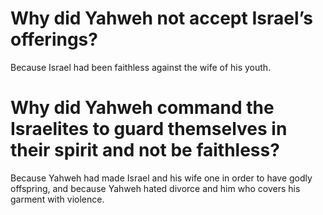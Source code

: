 # Why did Yahweh not accept Israel’s offerings?

Because Israel had been faithless against the wife of his youth.

# Why did Yahweh command the Israelites to guard themselves in their spirit and not be faithless?

Because Yahweh had made Israel and his wife one in order to have godly offspring, and because Yahweh hated divorce and him who covers his garment with violence.
